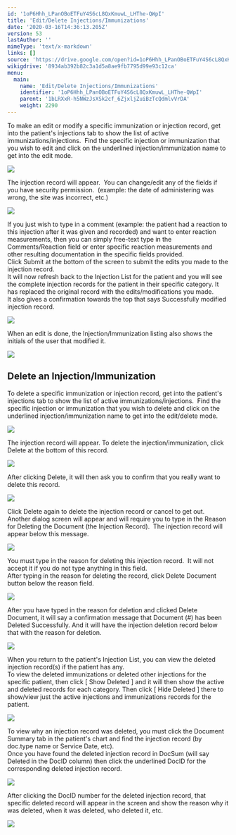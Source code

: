 ```yaml
---
id: '1oP6Hhh_LPanOBoETFuY4S6cL8QxKmuwL_LHThe-QWpI'
title: 'Edit/Delete Injections/Immunizations'
date: '2020-03-16T14:36:13.205Z'
version: 53
lastAuthor: ''
mimeType: 'text/x-markdown'
links: []
source: 'https://drive.google.com/open?id=1oP6Hhh_LPanOBoETFuY4S6cL8QxKmuwL_LHThe-QWpI'
wikigdrive: '8934ab392b82c3a1d5a8ae9fb7795d99e93c12ca'
menu:
  main:
    name: 'Edit/Delete Injections/Immunizations'
    identifier: '1oP6Hhh_LPanOBoETFuY4S6cL8QxKmuwL_LHThe-QWpI'
    parent: '1bLRXxR-h5NWzJsXSk2cf_6ZjxljZuiBzTcQdmlvVrDA'
    weight: 2290
---
```

To make an edit or modify a specific immunization or injection record, get into the patient's injections tab to show the list of active immunizations/injections.  Find the specific injection or immunization that you wish to edit and click on the underlined injection/immunization name to get into the edit mode.

  
![](../edit-delete-injections-immunizations.assets/1000020100000640000000B2028CF9B326D101D7.png)  


The injection record will appear.  You can change/edit any of the fields if you have security permission.  (example: the date of administering was wrong, the site was incorrect, etc.)

  
![](../edit-delete-injections-immunizations.assets/10000201000001CD00000201B49571D82E7E9E2E.png)  


If you just wish to type in a comment (example: the patient had a reaction to this injection after it was given and recorded) and want to enter reaction measurements, then you can simply free-text type in the Comments/Reaction field or enter specific reaction measurements and other resulting documentation in the specific fields provided.  
Click Submit at the bottom of the screen to submit the edits you made to the injection record.  
It will now refresh back to the Injection List for the patient and you will see the complete injection records for the patient in their specific category. It has replaced the original record with the edits/modifications you made.  
It also gives a confirmation towards the top that says Successfully modified injection record.

  
![](../edit-delete-injections-immunizations.assets/100002010000014A00000033AE967B617D8DE5C2.png)  


When an edit is done, the Injection/Immunization listing also shows the initials of the user that modified it.

  
![](../edit-delete-injections-immunizations.assets/1000020100000640000000B28A180EB48A9A14AC.png)  


  
## **Delete an Injection/Immunization**  
  
To delete a specific immunization or injection record, get into the patient's injections tab to show the list of active immunizations/injections.  Find the specific injection or immunization that you wish to delete and click on the underlined injection/immunization name to get into the edit/delete mode.

  
![](../edit-delete-injections-immunizations.assets/1000020100000640000000A8D64D42D0E5B5793D.png)  

The injection record will appear. To delete the injection/immunization, click Delete at the bottom of this record.

  
![](../edit-delete-injections-immunizations.assets/10000201000002580000022A1703C3224BFD42A6.png)  


After clicking Delete, it will then ask you to confirm that you really want to delete this record.

  
![](../edit-delete-injections-immunizations.assets/10000201000001EF000000709B327F2B3835D7D8.png)  


Click Delete again to delete the injection record or cancel to get out.  
Another dialog screen will appear and will require you to type in the Reason for Deleting the Document (the Injection Record).  The injection record will appear below this message.

  
![](../edit-delete-injections-immunizations.assets/100002010000027A0000008695E1216F425F42B8.png)  


You must type in the reason for deleting this injection record.  It will not accept it if you do not type anything in this field.  
After typing in the reason for deleting the record, click Delete Document button below the reason field.
  
![](../edit-delete-injections-immunizations.assets/1000020100000640000001D420307864FB4B1A94.png)  

After you have typed in the reason for deletion and clicked Delete Document, it will say a confirmation message that Document (#) has been Deleted Successfully. And it will have the injection deletion record below that with the reason for deletion.

  
![](../edit-delete-injections-immunizations.assets/100002010000064000000128C1BF64CD6006E2C5.png)  


When you return to the patient's Injection List, you can view the deleted injection record(s) if the patient has any.  
To view the deleted immunizations or deleted other injections for the specific patient, then click [ Show Deleted ] and it will then show the active and deleted records for each category. Then click [ Hide Deleted ] there to show/view just the active injections and immunizations records for the patient.

  
![](../edit-delete-injections-immunizations.assets/1000020100000640000000C685C632B499884D80.png)  


To view why an injection record was deleted, you must click the Document Summary tab in the patient's chart and find the injection record (by doc.type name or Service Date, etc).  
Once you have found the deleted injection record in DocSum (will say Deleted in the DocID column) then click the underlined DocID for the corresponding deleted injection record.

  
![](../edit-delete-injections-immunizations.assets/10000201000006400000019614EB20B2D43E4131.png)  


After clicking the DocID number for the deleted injection record, that specific deleted record will appear in the screen and show the reason why it was deleted, when it was deleted, who deleted it, etc.

  
![](../edit-delete-injections-immunizations.assets/100002010000064000000128C1BF64CD6006E2C5.png)  


